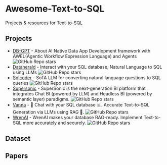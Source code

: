 # Awesome-Text-to-SQL
Projects &amp; resources for Text-to-SQL

## Projects

- [DB-GPT](https://github.com/eosphoros-ai/DB-GPT) - About
AI Native Data App Development framework with AWEL(Agentic Workflow Expression Language) and Agents ![GitHub Repo stars](https://img.shields.io/github/stars/eosphoros-ai/DB-GPT?style=social)
- [Dataherald](https://github.com/Dataherald/dataherald) - Interact with your SQL database, Natural Language to SQL using LLMs ![GitHub Repo stars](https://img.shields.io/github/stars/Dataherald/dataherald?style=social)
- [Sqlcoder](https://github.com/defog-ai/sqlcoder) - SoTA LLM for converting natural language questions to SQL queries ![GitHub Repo stars](https://img.shields.io/github/stars/defog-ai/sqlcoder?style=social)
- [Supersonic](https://github.com/tencentmusic/supersonic) - SuperSonic is the next-generation BI platform that integrates Chat BI (powered by LLM) and Headless BI (powered by semantic layer) paradigms. ![GitHub Repo stars](https://img.shields.io/github/stars/tencentmusic/supersoni?style=social)
- [Vanna](https://github.com/vanna-ai/vanna) - 🤖 Chat with your SQL database 📊. Accurate Text-to-SQL Generation via LLMs using RAG 🔄. ![GitHub Repo stars](https://img.shields.io/github/stars/vanna-ai/vanna?style=social)
- [WrenAI](https://github.com/canner/WrenAI) - WrenAI makes your database RAG-ready. Implement Text-to-SQL more accurately and securely. ![GitHub Repo stars](https://img.shields.io/github/stars/canner/WrenAI?style=social)

## Dataset

## Papers
